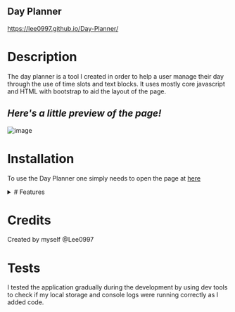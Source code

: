 ## Day Planner

https://lee0997.github.io/Day-Planner/

# Description

The day planner is a tool I created in order to help a user manage their day through the use of time slots and text blocks. It uses mostly core javascript and HTML with bootstrap to aid the layout of the page. 

## _Here's a little preview of the page!_
![image](https://user-images.githubusercontent.com/84280851/156583773-9b8a01c5-02e9-4748-bc0b-936f3cdcd4b1.png)


# Installation

To use the Day Planner one simply needs to open the page at [here](https://lee0997.github.io/Day-Planner/) 

<details> 
<summary>
# Features
</summary>
  <ul>
    <li> Clock </li>
    <li> Save </li> 
    <li> Clear all </li>
    <li> Task storage </li>
  </ul>  
</details>

# Credits

Created by myself @Lee0997
  
# Tests

I tested the application gradually during the development by using dev tools to check if my local storage and console logs were running correctly as I added code.
